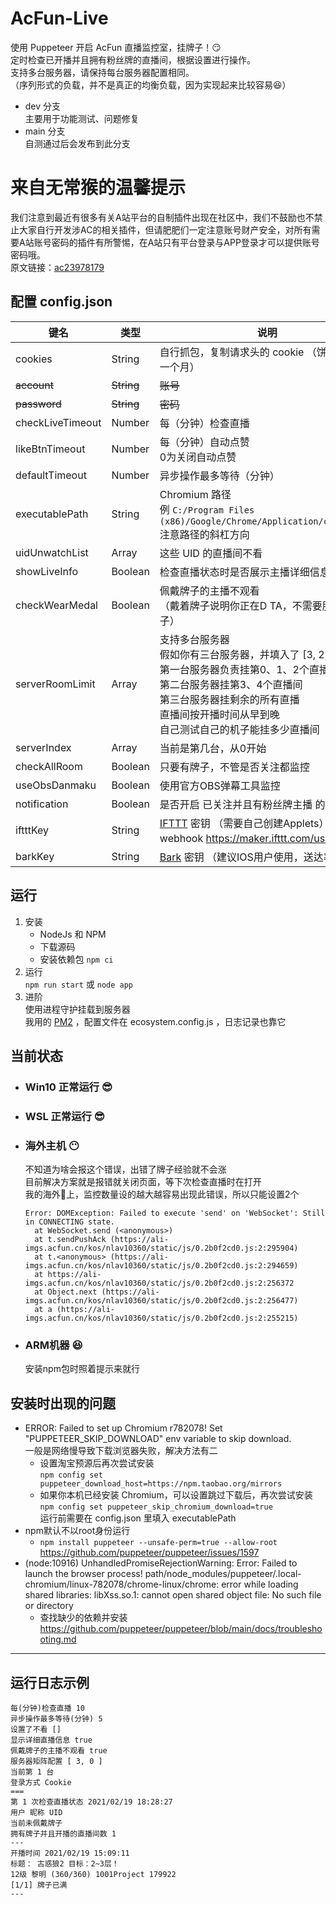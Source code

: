 # AcFun-Live  
使用 Puppeteer 开启 AcFun 直播监控室，挂牌子！😏  
定时检查已开播并且拥有粉丝牌的直播间，根据设置进行操作。  
支持多台服务器，请保持每台服务器配置相同。  
（序列形式的负载，并不是真正的均衡负载，因为实现起来比较容易😆）  
- dev 分支  
主要用于功能测试、问题修复  
- main 分支  
自测通过后会发布到此分支  
  
# 来自无常猴的温馨提示  
我们注意到最近有很多有关A站平台的自制插件出现在社区中，我们不鼓励也不禁止大家自行开发涉AC的相关插件，但请肥肥们一定注意账号财产安全，对所有需要A站账号密码的插件有所警惕，在A站只有平台登录与APP登录才可以提供账号密码哦。  
原文链接：[ac23978179](https://www.acfun.cn/a/ac23978179)  
  
## 配置 config.json  
键名 | 类型 | 说明  
  --- | --- | ---  
cookies | String | 自行抓包，复制请求头的 cookie （饼干保质期一个月）
~~account~~ | ~~String~~ | ~~账号~~  
~~password~~ | ~~String~~ | ~~密码~~  
checkLiveTimeout | Number | 每（分钟）检查直播  
likeBtnTimeout | Number | 每（分钟）自动点赞 <br> 0为关闭自动点赞
defaultTimeout | Number | 异步操作最多等待（分钟）
executablePath | String | Chromium 路径 <br> 例 `C:/Program Files (x86)/Google/Chrome/Application/chrome.exe` <br> 注意路径的斜杠方向
uidUnwatchList | Array | 这些 UID 的直播间不看
showLiveInfo | Boolean | 检查直播状态时是否展示主播详细信息
checkWearMedal | Boolean | 佩戴牌子的主播不观看 <br> （戴着牌子说明你正在D TA，不需要服务器挂牌子）
serverRoomLimit | Array | 支持多台服务器 <br> 假如你有三台服务器，并填入了 [3, 2, 0]  <br>  第一台服务器负责挂第0、1、2个直播间 <br> 第二台服务器挂第3、4个直播间  <br>  第三台服务器挂剩余的所有直播   <br>  直播间按开播时间从早到晚 <br> 自己测试自己的机子能挂多少直播间 
serverIndex | Array | 当前是第几台，从0开始
checkAllRoom | Boolean | 只要有牌子，不管是否关注都监控
useObsDanmaku | Boolean | 使用官方OBS弹幕工具监控
notification | Boolean | 是否开启 已关注并且有粉丝牌主播 的开播通知
iftttKey | String | [IFTTT](https://ifttt.com/) 密钥 （需要自己创建Applets）测试webhook https://maker.ifttt.com/use/你的key
barkKey | String | [Bark](https://github.com/Finb/Bark) 密钥 （建议IOS用户使用，送达率高）
## 运行  
1. 安装  
    - NodeJs 和 NPM
    - 下载源码  
    - 安装依赖包 `npm ci`  
2. 运行  
  `npm run start` 或 `node app`  
3. 进阶  
  使用进程守护挂载到服务器  
  我用的 [PM2](https://pm2.keymetrics.io/) ，配置文件在 ecosystem.config.js ，日志记录也靠它

## 当前状态  
- ### Win10 正常运行 😎
- ### WSL 正常运行 😎
- ### 海外主机 😶  
  不知道为啥会报这个错误，出错了牌子经验就不会涨  
  目前解决方案就是报错就关闭页面，等下次检查直播时在打开  
  我的海外🐥上，监控数量设的越大越容易出现此错误，所以只能设置2个
  ```
  Error: DOMException: Failed to execute 'send' on 'WebSocket': Still in CONNECTING state.
    at WebSocket.send (<anonymous>)
    at t.sendPushAck (https://ali-imgs.acfun.cn/kos/nlav10360/static/js/0.2b0f2cd0.js:2:295904)
    at t.<anonymous> (https://ali-imgs.acfun.cn/kos/nlav10360/static/js/0.2b0f2cd0.js:2:294659)
    at https://ali-imgs.acfun.cn/kos/nlav10360/static/js/0.2b0f2cd0.js:2:256372
    at Object.next (https://ali-imgs.acfun.cn/kos/nlav10360/static/js/0.2b0f2cd0.js:2:256477)
    at a (https://ali-imgs.acfun.cn/kos/nlav10360/static/js/0.2b0f2cd0.js:2:255215)
  ```  
- ### ARM机器 😆  
  安装npm包时照着提示来就行  

## 安装时出现的问题
  * ERROR: Failed to set up Chromium r782078! Set  "PUPPETEER_SKIP_DOWNLOAD" env variable to skip download.  
  一般是网络慢导致下载浏览器失败，解决方法有二  
     -  设置淘宝预源后再次尝试安装    
     `npm config set puppeteer_download_host=https://npm.taobao.org/mirrors`  
     -  如果你本机已经安装 Chromium，可以设置跳过下载后，再次尝试安装  
     `npm config set puppeteer_skip_chromium_download=true`  
     运行前需要在 config.json 里填入 executablePath  
  * npm默认不以root身份运行  
     - `npm install puppeteer --unsafe-perm=true --allow-root`
  https://github.com/puppeteer/puppeteer/issues/1597
  * (node:10916) UnhandledPromiseRejectionWarning: Error: Failed to launch the browser process!
  path/node_modules/puppeteer/.local-chromium/linux-782078/chrome-linux/chrome: error while loading shared libraries: libXss.so.1: cannot open shared object file: No such file or directory
     - 查找缺少的依赖并安装  
  https://github.com/puppeteer/puppeteer/blob/main/docs/troubleshooting.md
---

## 运行日志示例  
```
每(分钟)检查直播 10
异步操作最多等待(分钟) 5
设置了不看 []
显示详细直播信息 true
佩戴牌子的主播不观看 true
服务器矩阵配置 [ 3, 0 ]
当前第 1 台
登录方式 Cookie
===
第 1 次检查直播状态 2021/02/19 18:28:27
用户 昵称 UID
当前未佩戴牌子
拥有牌子并且开播的直播间数 1
---
开播时间 2021/02/19 15:09:11
标题： 古惑狼2 目标：2~3层！
12级 黎明 (360/360) 1001Project 179922
[1/1] 牌子已满
---
```